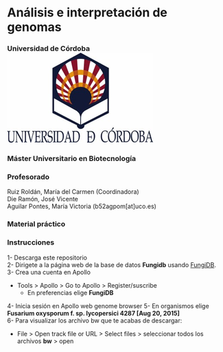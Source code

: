 # **Análisis e interpretación de genomas**

### Universidad de Córdoba ![](figures/uco.jpg)

### Máster Universitario en Biotecnología


### **Profesorado**
Ruiz Roldán, María del Carmen (Coordinadora)  
Die Ramón, José Vicente  
Aguilar Pontes, María Victoria (b52agpom[at]uco.es)

### Material práctico 

### **Instrucciones**
1- Descarga este repositorio  
2- Dirigete a la página web de la base de datos **Fungidb** usando [FungiDB](https://fungidb.org/fungidb/app).  
3- Crea una cuenta en Apollo  
- Tools > Apollo > Go to Apollo > Register/suscribe  
	- En preferencias elige **FungiDB**  

4- Inicia sesión en Apollo web genome browser
5- En organismos elige **Fusarium oxysporum f. sp. lycopersici 4287 [Aug 20, 2015]**  
6- Para visualizar los archivo bw que te acabas de descargar:  
- File > Open track file or URL > Select files > seleccionar todos los archivos **bw** > open
	

